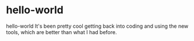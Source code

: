 # hello-world
hello-world
It's been pretty cool getting back into coding and using the new tools, which are better than what I had before.
